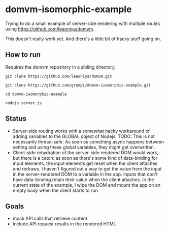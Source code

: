 # domvm-isomorphic-example
Trying to do a small example of server-side rendering with multiple routes using https://github.com/leeoniya/domvm.

This doesn't really work yet. And there's a little bit of hacky stuff going on.

## How to run

Requires the domvm repository in a sibling directory.

`git clone https://github.com/leeoniya/domvm.git`

`git clone https://github.com/grumpi/domvm-isomorphic-example.git`

`cd domvm-isomorphic-example`

`nodejs server.js`

## Status

* Server-side routing works with a somewhat hacky workaround of adding variables to the GLOBAL object of Nodejs. TODO: This is not necessarily thread-safe. As soon as something async happens between setting and using these global variables, they might get overwritten.
* Client-side rehydration of the server-side rendered DOM would work, but there is a catch: as soon as there's some kind of data-binding for input elements, the input elements get reset when the client attaches and redraws. I haven't figured out a way to get the value from the input in the server-rendered DOM to a variable in the app. Inputs that don't have data-binding retain their value when the client attaches. In the current state of the example, I wipe the DOM and mount the app on an empty body when the client starts to run.

## Goals

* mock API calls that retrieve content
* include API request results in the rendered HTML